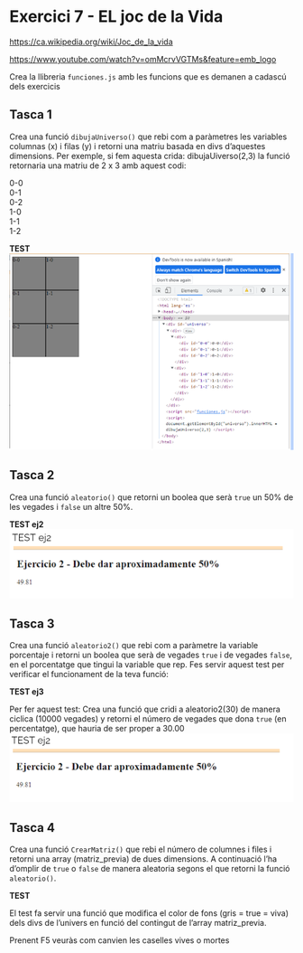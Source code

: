 

# Exercici 7 - EL joc de la Vida

https://ca.wikipedia.org/wiki/Joc_de_la_vida

https://www.youtube.com/watch?v=omMcrvVGTMs&feature=emb_logo

Crea la llibreria `funciones.js` amb les funcions que es demanen a cadascú dels exercicis

## Tasca 1
Crea una funció `dibujaUniverso()` que rebi com a paràmetres les variables columnas (x) i filas (y) i retorni una matriu basada en divs d’aquestes dimensions. Per exemple, si fem aquesta crida: dibujaUiverso(2,3) la funció retornaria una matriu de 2 x 3 amb aquest codi:

<div>
  <div>
    <div id=”0-0”>0-0</div>
    <div id=”0-1”>0-1</div>
    <div id=”0-2”>0-2</div>
  </div>
  <div>
    <div id=”1-0”>1-0</div>
    <div id=”1-1”>1-1</div>
    <div id=”1-2”>1-2</div>
  </div>
</div>

**TEST**
![Alt text](image.png)


## Tasca 2
Crea una funció `aleatorio()` que retorni un boolea que serà `true` un 50% de les vegades i `false` un altre 50%.

**TEST ej2**
![Alt text](image-1.png)

## Tasca 3
Crea una funció `aleatorio2()` que rebi com a paràmetre la variable porcentaje i retorni un boolea que serà de vegades `true` i de vegades `false`, en el porcentatge que tingui la variable que rep. Fes servir aquest test per verificar el funcionament de la teva funció:

**TEST ej3**

Per fer aquest test: Crea una funció que cridi a aleatorio2(30) de manera ciclica (10000 vegades) y retorni el número de vegades que dona `true` (en percentatge), que hauria de ser proper a 30.00
![Alt text](image-2.png)


## Tasca 4
Crea una funció `CrearMatriz()` que rebi el número de columnes i files i retorni una array  (matriz_previa) de dues dimensions. A continuació l’ha d’omplir de `true` o `false` de manera aleatoria segons el que retorni la funció `aleatorio()`.

**TEST**

El test fa servir una funció que modifica el color de fons (gris = true = viva) dels divs de l’univers en funció del contingut de l’array matriz_previa.

Prenent F5 veuràs com canvien les caselles vives o mortes




